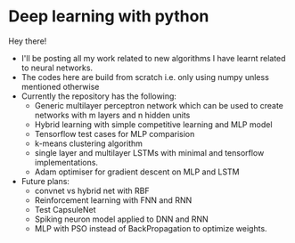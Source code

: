 # Deep learning with python
Hey there!
- I'll be posting all my work related to new algorithms I have learnt related to neural networks.
- The codes here are build from scratch i.e. only using numpy unless mentioned otherwise
- Currently the repository has the following:
    - Generic multilayer perceptron network which can be used to create networks with m layers and n hidden units
    - Hybrid learning with simple competitive learning and MLP model
    - Tensorflow test cases for MLP comparision
    - k-means clustering algorithm
    - single layer and multilayer LSTMs with minimal and tensorflow implementations.
    - Adam optimiser for gradient descent on MLP and LSTM
- Future plans:
    - convnet vs hybrid net with RBF
    - Reinforcement learning with FNN and RNN
    - Test CapsuleNet
    - Spiking neuron model applied to DNN and RNN
    - MLP with PSO instead of BackPropagation to optimize weights.
    

